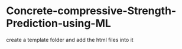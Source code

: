 # Concrete-compressive-Strength-Prediction-using-ML
create a template folder and add the html files into it
